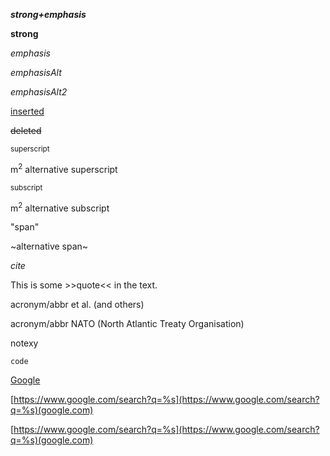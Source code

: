_**strong+emphasis**_

**strong**

_emphasis_

*emphasisAlt*

*emphasisAlt2*

<ins>inserted</ins>

<del>deleted</del>

<sup>superscript</sup>

m<sup>2</sup> alternative superscript

<sup>subscript</sup>

m<sup>2</sup> alternative subscript

"span"

~alternative span~

<cite>cite</cite>

This is some >>quote<< in the text.

acronym/abbr et al. (and others)

acronym/abbr NATO (North Atlantic Treaty Organisation)

notexy

`code`

[Google](google.com)

[https://www.google.com/search?q=%s](https://www.google.com/search?q=%s)(google.com)

[https://www.google.com/search?q=%s](https://www.google.com/search?q=%s)(google.com)

